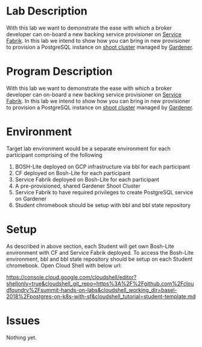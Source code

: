 # Lab Description

With this lab we want to demonstrate the ease with which a broker developer can on-board a new backing service provisioner on [Service Fabrik](https://github.com/cloudfoundry-incubator/service-fabrik-broker). In this lab we intend to show how you can bring in new provisioner to provision a PostgreSQL instance on [shoot cluster](https://kubernetes.io/blog/2018/05/17/gardener/) managed by [Gardener](https://gardener.cloud/).

# Program Description

With this lab we want to demonstrate the ease with which a broker developer can on-board a new backing service provisioner on [Service Fabrik](https://github.com/cloudfoundry-incubator/service-fabrik-broker). In this lab we intend to show how you can bring in new provisioner to provision a PostgreSQL instance on [shoot cluster](https://kubernetes.io/blog/2018/05/17/gardener/) managed by [Gardener](https://gardener.cloud/).

# Environment

Target lab environment would be a separate environment for each participant comprising of the following

1. BOSH-Lite deployed on GCP infrastructure via bbl for each participant
2. CF deployed on Bosh-Lite for each participant
3. Service Fabrik deployed on Bosh-Lite for each participant
4. A pre-provisioned, shared Gardener Shoot Cluster
5. Service Fabrik to have required privileges to create PostgreSQL service on Gardener
6. Student chromebook should be setup with bbl and bbl state repository

# Setup

As described in above section, each Student will get own Bosh-Lite environment with CF and Service Fabrik deployed. To access the Bosh-Lite environment, bbl and bbl state repository should be setup on each Student chromebook.
Open Cloud Shell with below url:

https://console.cloud.google.com/cloudshell/editor?shellonly=true&cloudshell_git_repo=https%3A%2F%2Fgithub.com%2Fcloudfoundry%2Fsummit-hands-on-labs&cloudshell_working_dir=basel-2018%2Fpostgres-on-k8s-with-sf&cloudshell_tutorial=student-template.md


# Issues
Nothing yet.
